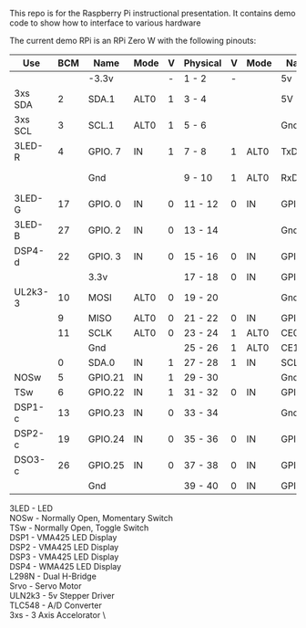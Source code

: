 This repo is for the Raspberry Pi instructional presentation.
It contains demo code to show how to interface to various hardware

The current demo RPi is an RPi Zero W with the following pinouts:

 | Use      | BCM |   Name  | Mode | V | Physical| V | Mode | Name    | BCM | Use    |
 |---|---|---|---|---|---|---|---|---|---|---|
 |         |     |   -3.3v |      | - |  1 - 2  | - |      | 5v      |     |        |
 | 3xs SDA |   2 |   SDA.1 | ALT0 | 1 |  3 - 4  |   |      | 5V      |     |        |
 | 3xs SCL |   3 |   SCL.1 | ALT0 | 1 |  5 - 6  |   |      | Gnd     |     |        |
 | 3LED-R  |   4 | GPIO. 7 |   IN | 1 |  7 - 8  | 1 | ALT0 | TxD     | 14  |TLC548-c|
 |         |     |    Gnd  |      |   |  9 - 10 | 1 | ALT0 | RxD     | 15  |TLD548-d|
 | 3LED-G  |  17 | GPIO. 0 |   IN | 0 | 11 - 12 | 0 | IN   | GPIO. 1 | 18  |L298N-1 |
 | 3LED-B  |  27 | GPIO. 2 |   IN | 0 | 13 - 14 |   |      | Gnd     |     |        |
 | DSP4-d  |  22 | GPIO. 3 |   IN | 0 | 15 - 16 | 0 | IN   | GPIO. 4 | 23  |L298N-2 |
 |         |     |    3.3v |      |   | 17 - 18 | 0 | IN   | GPIO. 5 | 24  |UL2k3-4 |
 | UL2k3-3 |  10 |    MOSI | ALT0 | 0 | 19 - 20 |   |      | Gnd     |     |        |
 |         |   9 |    MISO | ALT0 | 0 | 21 - 22 | 0 | IN   | GPIO. 6 | 25  |Srvo    |
 |         |  11 |    SCLK | ALT0 | 0 | 23 - 24 | 1 | ALT0 | CE0     | 8   |UL2k3-1 |
 |         |     |     Gnd |      |   | 25 - 26 | 1 | ALT0 | CE1     | 7   |UL2k3-2 |
 |         |   0 |   SDA.0 |   IN | 1 | 27 - 28 | 1 | IN   | SCL.0   | 1   |        |
 | NOSw    |   5 | GPIO.21 |   IN | 1 | 29 - 30 |   |      | Gnd     |     |        |
 | TSw     |   6 | GPIO.22 |   IN | 1 | 31 - 32 | 0 | IN   | GPIO.26 | 12  | DSP1-d |
 | DSP1-c  |  13 | GPIO.23 |   IN | 0 | 33 - 34 |   |      | Gnd     |     |        |
 | DSP2-c  |  19 | GPIO.24 |   IN | 0 | 35 - 36 | 0 | IN   | GPIO.27 | 16  | DSP2-d |
 | DSO3-c  |  26 | GPIO.25 |   IN | 0 | 37 - 38 | 0 | IN   | GPIO.28 | 20  | DSP3-d |
 |         |     |     Gnd |      |   | 39 - 40 | 0 | IN   | GPIO.29 | 21  | DSP4-c |
 
 3LED - LED \
 NOSw - Normally Open, Momentary Switch \
 TSw - Normally Open, Toggle Switch \
 DSP1 - VMA425 LED Display \
 DSP2 - VMA425 LED Display \
 DSP3 - VMA425 LED Display \
 DSP4 - WMA425 LED Display \
 L298N - Dual H-Bridge \
 Srvo - Servo Motor \
 ULN2k3 - 5v Stepper Driver \
 TLC548 - A/D Converter \
 3xs - 3 Axis Accelorator \
 
